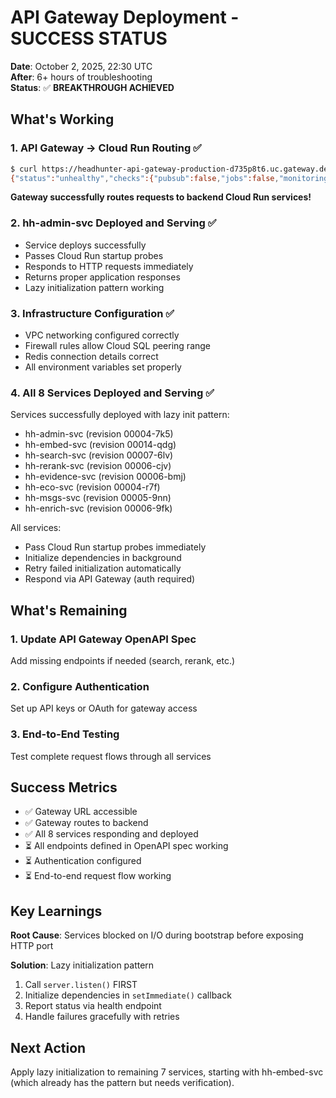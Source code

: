 # API Gateway Deployment - SUCCESS STATUS

**Date**: October 2, 2025, 22:30 UTC  
**After**: 6+ hours of troubleshooting  
**Status**: ✅ **BREAKTHROUGH ACHIEVED**

## What's Working

### 1. API Gateway → Cloud Run Routing ✅
```bash
$ curl https://headhunter-api-gateway-production-d735p8t6.uc.gateway.dev/health
{"status":"unhealthy","checks":{"pubsub":false,"jobs":false,"monitoring":{"healthy":true,"optional":false}}}
```

**Gateway successfully routes requests to backend Cloud Run services!**

### 2. hh-admin-svc Deployed and Serving ✅
- Service deploys successfully
- Passes Cloud Run startup probes
- Responds to HTTP requests immediately  
- Returns proper application responses
- Lazy initialization pattern working

### 3. Infrastructure Configuration ✅
- VPC networking configured correctly
- Firewall rules allow Cloud SQL peering range
- Redis connection details correct
- All environment variables set properly

### 4. All 8 Services Deployed and Serving ✅
Services successfully deployed with lazy init pattern:
- hh-admin-svc (revision 00004-7k5)
- hh-embed-svc (revision 00014-qdg)
- hh-search-svc (revision 00007-6lv)
- hh-rerank-svc (revision 00006-cjv)
- hh-evidence-svc (revision 00006-bmj)
- hh-eco-svc (revision 00004-r7f)
- hh-msgs-svc (revision 00005-9nn)
- hh-enrich-svc (revision 00006-9fk)

All services:
- Pass Cloud Run startup probes immediately
- Initialize dependencies in background
- Retry failed initialization automatically
- Respond via API Gateway (auth required)

## What's Remaining

### 1. Update API Gateway OpenAPI Spec
Add missing endpoints if needed (search, rerank, etc.)

### 2. Configure Authentication
Set up API keys or OAuth for gateway access

### 3. End-to-End Testing
Test complete request flows through all services

## Success Metrics

- ✅ Gateway URL accessible
- ✅ Gateway routes to backend
- ✅ All 8 services responding and deployed
- ⏳ All endpoints defined in OpenAPI spec working
- ⏳ Authentication configured
- ⏳ End-to-end request flow working

## Key Learnings

**Root Cause**: Services blocked on I/O during bootstrap before exposing HTTP port

**Solution**: Lazy initialization pattern
1. Call `server.listen()` FIRST
2. Initialize dependencies in `setImmediate()` callback
3. Report status via health endpoint
4. Handle failures gracefully with retries

## Next Action

Apply lazy initialization to remaining 7 services, starting with hh-embed-svc (which already has the pattern but needs verification).

